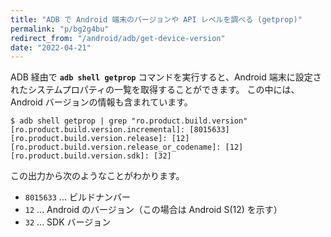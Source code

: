 ```yaml
---
title: "ADB で Android 端末のバージョンや API レベルを調べる (getprop)"
permalink: "p/bg2g4bu"
redirect_from: "/android/adb/get-device-version"
date: "2022-04-21"
---
```


ADB 経由で __`adb shell getprop`__ コマンドを実行すると、Android 端末に設定されたシステムプロパティの一覧を取得することができます。
この中には、Android バージョンの情報も含まれています。

```console
$ adb shell getprop | grep "ro.product.build.version"
[ro.product.build.version.incremental]: [8015633]
[ro.product.build.version.release]: [12]
[ro.product.build.version.release_or_codename]: [12]
[ro.product.build.version.sdk]: [32]
```

この出力から次のようなことがわかります。

- `8015633` ... ビルドナンバー
- `12` ... Android のバージョン（この場合は Android S(12) を示す）
- `32` ... SDK バージョン

